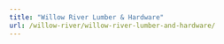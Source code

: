 ```yaml
---
title: "Willow River Lumber & Hardware"
url: /willow-river/willow-river-lumber-and-hardware/
---
```

